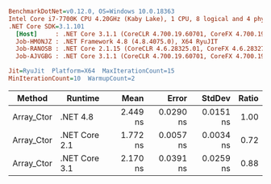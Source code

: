 ``` ini

BenchmarkDotNet=v0.12.0, OS=Windows 10.0.18363
Intel Core i7-7700K CPU 4.20GHz (Kaby Lake), 1 CPU, 8 logical and 4 physical cores
.NET Core SDK=3.1.101
  [Host]     : .NET Core 3.1.1 (CoreCLR 4.700.19.60701, CoreFX 4.700.19.60801), X64 RyuJIT
  Job-HMONJZ : .NET Framework 4.8 (4.8.4075.0), X64 RyuJIT
  Job-RANOSB : .NET Core 2.1.15 (CoreCLR 4.6.28325.01, CoreFX 4.6.28327.02), X64 RyuJIT
  Job-AJVGBG : .NET Core 3.1.1 (CoreCLR 4.700.19.60701, CoreFX 4.700.19.60801), X64 RyuJIT

Jit=RyuJit  Platform=X64  MaxIterationCount=15  
MinIterationCount=10  WarmupCount=2  

```
|     Method |       Runtime |     Mean |     Error |    StdDev | Ratio |
|----------- |-------------- |---------:|----------:|----------:|------:|
| Array_Ctor |      .NET 4.8 | 2.449 ns | 0.0290 ns | 0.0151 ns |  1.00 |
| Array_Ctor | .NET Core 2.1 | 1.772 ns | 0.0057 ns | 0.0034 ns |  0.72 |
| Array_Ctor | .NET Core 3.1 | 2.170 ns | 0.0391 ns | 0.0259 ns |  0.88 |
